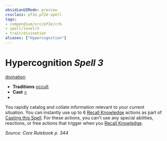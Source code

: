 ```yaml
---
obsidianUIMode: preview
cssclass: pf2e,pf2e-spell
tags:
- compendium/src/pf2e/crb
- spell/level/3
- trait/divination
aliases: ["Hypercognition"]
---
```

# Hypercognition *Spell 3*   
[divination](divination.md "Divination School Trait")  

- **Traditions** [occult](occult.md "Occult Tradition Trait")
- **Cast** [>](chapter-9-playing-the-game.md#Actions "Single Action") 
- 

You rapidly catalog and collate information relevant to your current situation. You can instantly use up to 6 [Recall Knowledge](recall-knowledge.md) actions as part of [Casting this Spell](cast-a-spell.md). For these actions, you can't use any special abilities, reactions, or free actions that trigger when you [Recall Knowledge](recall-knowledge.md).

*Source: Core Rulebook p. 344*